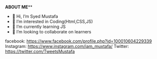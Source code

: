 
****ABOUT ME******

- 👋 Hi, I’m Syed Mustafa
- 👀 I’m interested in Coding(Html,CSS,JS)
- 🌱 I’m currently learning JS
- 💞️ I’m looking to collaborate on learners





facebook: https://www.facebook.com/profile.php?id=100010604229339
Instagram: https://www.instagram.com/iam_muxtafa/
Twitter: https://twitter.com/TweetsMustafa
